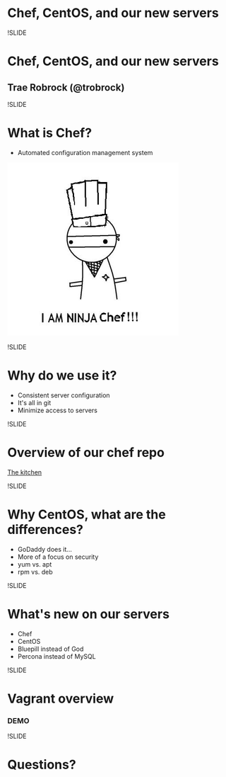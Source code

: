 # Chef, CentOS, and our new servers

!SLIDE

# Chef, CentOS, and our new servers
## Trae Robrock (@trobrock)

!SLIDE

# What is Chef?

* Automated configuration management system

![Chef ninja](images/Ninja_chef_by_shadowy_waffles.jpg)

!SLIDE

# Why do we use it?

* Consistent server configuration
* It's all in git
* Minimize access to servers

!SLIDE

# Overview of our chef repo

[The kitchen](https://github.com/outright/kitchen)

!SLIDE

# Why CentOS, what are the differences?

* GoDaddy does it...
* More of a focus on security
* yum vs. apt
* rpm vs. deb

!SLIDE

# What's new on our servers

* Chef
* CentOS
* Bluepill instead of God
* Percona instead of MySQL

!SLIDE

# Vagrant overview
### DEMO

!SLIDE

# Questions?
